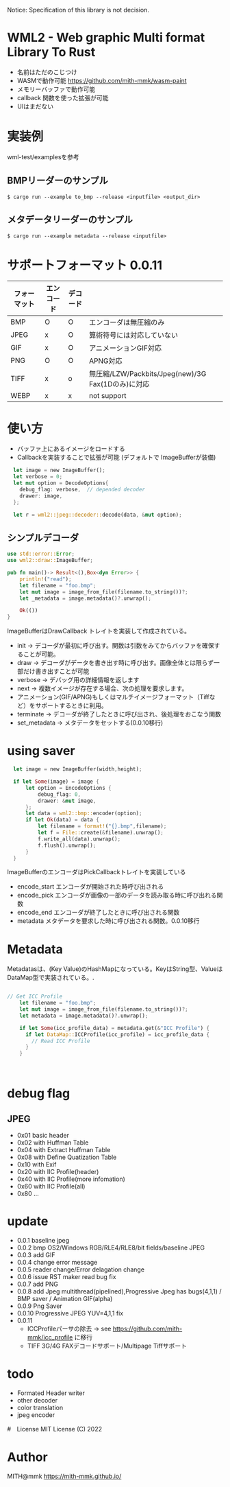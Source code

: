 Notice: Specification of this library is not decision.

# WML2 - Web graphic Multi format Library To Rust
- 名前はただのこじつけ
- WASMで動作可能 https://github.com/mith-mmk/wasm-paint
- メモリーバッファで動作可能
- callback 関数を使った拡張が可能
- UIはまだない

# 実装例
wml-test/examplesを参考

## BMPリーダーのサンプル
```
$ cargo run --example to_bmp --release <inputfile> <output_dir>
```

## メタデータリーダーのサンプル

```
$ cargo run --example metadata --release <inputfile>
```

# サポートフォーマット 0.0.11

|フォーマット|エンコード|デコード|  |
|------|---|---|--|
|BMP|O|O|エンコーダは無圧縮のみ|
|JPEG|x|O|算術符号には対応していない|
|GIF|x|O|アニメーションGIF対応|
|PNG|O|O|APNG対応|
|TIFF|x|o|無圧縮/LZW/Packbits/Jpeg(new)/3G Fax(1Dのみ)に対応|
|WEBP|x|x|not support|

# 使い方
- バッファ上にあるイメージをロードする
- Callbackを実装することで拡張が可能 (デフォルトで ImageBufferが装備)

```rust
  let image = new ImageBuffer();
  let verbose = 0;
  let mut option = DecodeOptions{
    debug_flag: verbose,  // depended decoder
    drawer: image,
  };

  let r = wml2::jpeg::decoder::decode(data, &mut option);
```

## シンプルデコーダ

```rust
use std::error::Error;
use wml2::draw::ImageBuffer;

pub fn main()-> Result<(),Box<dyn Error>> {
    println!("read");
    let filename = "foo.bmp";
    let mut image = image_from_file(filename.to_string())?;
    let _metadata = image.metadata()?.unwrap();

    Ok(())
}


```
 ImageBufferはDrawCallback トレイトを実装して作成されている。

 - init -> デコーダが最初に呼び出す。関数は引数をみてからバッファを確保することが可能。
 - draw -> デコーダがデータを書き出す時に呼び出す。画像全体とは限らず一部だけ書き出すことが可能
 - verbose -> デバッグ用の詳細情報を返します
 - next -> 複数イメージが存在する場合、次の処理を要求します。
  - アニメーション(GIF/APNG)もしくはマルチイメージフォーマット（Tiffなど）をサポートするときに利用。
 - terminate -> デコーダが終了したときに呼び出され、後処理をおこなう関数
 - set_metadata -> メタデータをセットする(0.0.10移行)

# using saver
```rust
  let image = new ImageBuffer(width,height);

  if let Some(image) = image {
      let option = EncodeOptions {
          debug_flag: 0,
          drawer: &mut image,    
      };
      let data = wml2::bmp::encoder(option);
      if let Ok(data) = data {
          let filename = format!("{}.bmp",filename);
          let f = File::create(&filename).unwrap();
          f.write_all(data).unwrap();
          f.flush().unwrap();
      }
  }
```

 ImageBufferのエンコーダはPickCallbackトレイトを実装している
 
- encode_start エンコーダが開始された時呼び出される
- encode_pick  エンコーダが画像の一部のデータを読み取る時に呼び出れる関数
- encode_end   エンコーダが終了したときに呼び出される関数
- metadata メタデータを要求した時に呼び出される関数。0.0.10移行

# Metadata
 Metadatasは、(Key Value)のHashMapになっている。KeyはString型、ValueはDataMap型で実装されている。.

```rust

// Get ICC Profile
    let filename = "foo.bmp";
    let mut image = image_from_file(filename.to_string())?;
    let metadata = image.metadata()?.unwrap();

    if let Some(icc_profile_data) = metadata.get(&"ICC Profile") {
      if let DataMap::ICCProfile(icc_profile) = icc_profile_data {
        // Read ICC Profile
      }
    }

  

```

# debug flag
## JPEG
-  0x01 basic header
-  0x02 with Huffman Table
-  0x04 with Extract Huffman Table 
-  0x08 with Define Quatization Table
-  0x10 with Exif
-  0x20 with IIC Profile(header)
-  0x40 with IIC Profile(more infomation)
-  0x60 with IIC Profile(all)
-  0x80 ...
# update
- 0.0.1 baseline jpeg
- 0.0.2 bmp OS2/Windows RGB/RLE4/RLE8/bit fields/baseline JPEG
- 0.0.3 add GIF
- 0.0.4 change error message
- 0.0.5 reader change/Error delagation change
- 0.0.6 issue RST maker read bug fix
- 0.0.7 add PNG
- 0.0.8 add Jpeg multithread(pipelined),Progressive Jpeg has bugs(4,1,1) / BMP saver / Animation GIF(alpha)
- 0.0.9 Png Saver
- 0.0.10 Progressive JPEG YUV=4,1,1 fix
- 0.0.11 
  - ICCProfileパーサの除去 -> see https://github.com/mith-mmk/icc_profile に移行
  - TIFF 3G/4G FAXデコードサポート/Multipage Tiffサポート

# todo
- Formated Header writer
- other decoder
- color translation
- jpeg encoder

#　License
 MIT License (C) 2022

# Author
 MITH@mmk https://mith-mmk.github.io/